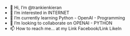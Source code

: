 - 👋 Hi, I’m @trankienkieran
- 👀 I’m interested in INTERNET
- 🌱 I’m currently learning Python - OpenAI - Programming
- 💞️ I’m looking to collaborate on OPENAI - PYTHON
- 📫 How to reach me... at my Link Facebook/Link LikeIn
<!---
trankienkieran/trankienkieran is a ✨ special ✨ repository because its `README.md` (this file) appears on your GitHub profile.
You can click the Preview link to take a look at your changes.
--->
